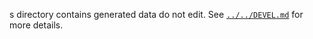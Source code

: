 s directory contains generated data do not edit. See
[`../../DEVEL.md`](../../DEVEL.md) for more details.

